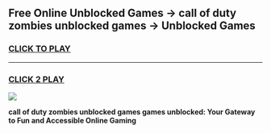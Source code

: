 
## Free Online Unblocked Games → call of duty zombies unblocked games → Unblocked Games
<h3>
<a href="https://premium.freeplayer.one?title=call_of_duty_zombies_unblocked_games&ref=21F">CLICK TO PLAY</a></h3>
<hr>

<h3>
<a href="https://premium.freeplayer.one?title=call_of_duty_zombies_unblocked_games&ref=21F">CLICK 2 PLAY</a>
  
</h3>

<a href="https://premium.freeplayer.one?title=call_of_duty_zombies_unblocked_games&ref=21F/"><img src="https://clearcache.store/games.png"></a>


**call of duty zombies unblocked games games unblocked: Your Gateway to Fun and Accessible Online Gaming**
